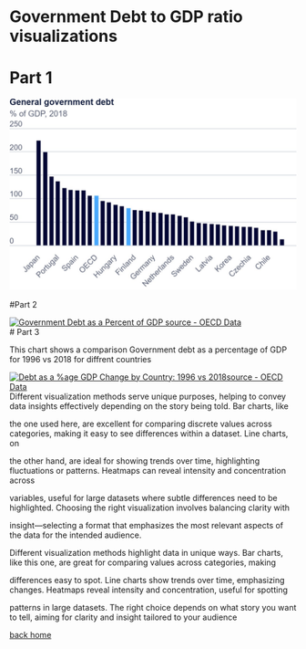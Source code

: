 # Government Debt to GDP ratio visualizations

# Part 1 
![This visualizations shows the general government debt as a %  of GDP for various countries](OECD_data.jpg)

#Part 2 
<div class='tableauPlaceholder' id='viz1730782867012' style='position: relative'><noscript><a href='#'><img alt='Government Debt as a Percent of GDP source - OECD Data ' src='https:&#47;&#47;public.tableau.com&#47;static&#47;images&#47;Go&#47;Govt_debt-GDP_ratio&#47;debt_gdp_ratio-source-OECDData&#47;1_rss.png' style='border: none' /></a></noscript><object class='tableauViz'  style='display:none;'><param name='host_url' value='https%3A%2F%2Fpublic.tableau.com%2F' /> <param name='embed_code_version' value='3' /> <param name='site_root' value='' /><param name='name' value='Govt_debt-GDP_ratio&#47;debt_gdp_ratio-source-OECDData' /><param name='tabs' value='no' /><param name='toolbar' value='yes' /><param name='static_image' value='https:&#47;&#47;public.tableau.com&#47;static&#47;images&#47;Go&#47;Govt_debt-GDP_ratio&#47;debt_gdp_ratio-source-OECDData&#47;1.png' /> <param name='animate_transition' value='yes' /><param name='display_static_image' value='yes' /><param name='display_spinner' value='yes' /><param name='display_overlay' value='yes' /><param name='display_count' value='yes' /><param name='language' value='en-US' /></object></div>            
<script type='text/javascript'>           
  var divElement = document.getElementById('viz1730782867012');            
  var vizElement = divElement.getElementsByTagName('object')[0];          
  vizElement.style.width='100%';vizElement.style.height=(divElement.offsetWidth*0.75)+'px';        
  var scriptElement = document.createElement('script');         
  scriptElement.src = 'https://public.tableau.com/javascripts/api/viz_v1.js';          
  vizElement.parentNode.insertBefore(scriptElement, vizElement);        
</script>
# Part 3

This chart shows a comparison Government debt as a percentage of GDP for 1996 vs 2018 for diffrent countries

<div class='tableauPlaceholder' id='viz1730781151149' style='position: relative'><noscript><a href='#'><img alt='Debt as a %age GDP  Change by Country: 1996 vs 2018source - OECD Data ' src='https:&#47;&#47;public.tableau.com&#47;static&#47;images&#47;De&#47;Debt-GDP_ratio2&#47;Sheet1&#47;1_rss.png' style='border: none' /></a></noscript><object class='tableauViz'  style='display:none;'><param name='host_url' value='https%3A%2F%2Fpublic.tableau.com%2F' /> <param name='embed_code_version' value='3' /> <param name='site_root' value='' /><param name='name' value='Debt-GDP_ratio2&#47;Sheet1' /><param name='tabs' value='no' /><param name='toolbar' value='yes' /><param name='static_image' value='https:&#47;&#47;public.tableau.com&#47;static&#47;images&#47;De&#47;Debt-GDP_ratio2&#47;Sheet1&#47;1.png' /> <param name='animate_transition' value='yes' /><param name='display_static_image' value='yes' /><param name='display_spinner' value='yes' /><param name='display_overlay' value='yes' /><param name='display_count' value='yes' /><param name='language' value='en-US' /><param name='filter' value='publish=yes' /></object></div>             <script type='text/javascript'>       
  var divElement = document.getElementById('viz1730781151149');            
  var vizElement = divElement.getElementsByTagName('object')[0];            
  vizElement.style.width='100%';vizElement.style.height=(divElement.offsetWidth*0.75)+'px';          
  var scriptElement = document.createElement('script');         
  scriptElement.src = 'https://public.tableau.com/javascripts/api/viz_v1.js';            
  vizElement.parentNode.insertBefore(scriptElement, vizElement);      
</script>
Different visualization methods serve unique purposes, helping to convey data insights effectively depending on the story being told. Bar charts, like 

the one used here, are excellent for comparing discrete values across categories, making it easy to see differences within a dataset. Line charts, on

the other hand, are ideal for showing trends over time, highlighting fluctuations or patterns. Heatmaps can reveal intensity and concentration across

variables, useful for large datasets where subtle differences need to be highlighted. Choosing the right visualization involves balancing clarity with

insight—selecting a format that emphasizes the most relevant aspects of the data for the intended audience.


Different visualization methods highlight data in unique ways. Bar charts, like this one, are great for comparing values across categories, making

differences easy to spot. Line charts show trends over time, emphasizing changes. Heatmaps reveal intensity and concentration, useful for spotting

patterns in large datasets. The right choice depends on what story you want to tell, aiming for clarity and insight tailored to your audience


[back home](/README.md)
